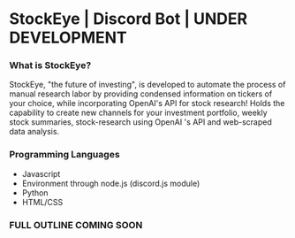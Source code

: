 # StockEye | Discord Bot | UNDER DEVELOPMENT

### What is StockEye?

StockEye, "the future of investing", is developed to automate the process of manual research labor by providing condensed information on tickers of your choice, while incorporating OpenAI's API for stock research!
Holds the capability to create new channels for your investment portfolio, weekly stock summaries, stock-research using OpenAI 's API and web-scraped data analysis.

### Programming Languages

- Javascript
- Environment through node.js (discord.js module)
- Python
- HTML/CSS

### FULL OUTLINE COMING SOON

